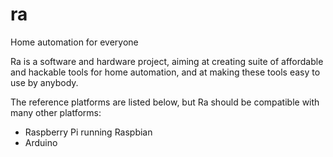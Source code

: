 ra
==

Home automation for everyone

Ra is a software and hardware project, aiming at creating suite of affordable and hackable tools for home automation,
and at making these tools easy to use by anybody.

The reference platforms are listed below, but Ra should be compatible with many other platforms:
* Raspberry Pi running Raspbian
* Arduino

